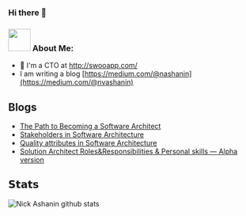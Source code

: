 ### Hi there 👋


### <img src="https://github.com/TheDudeThatCode/TheDudeThatCode/blob/master/Assets/Developer.gif" width="45px"> About Me:
- 🏦 I'm a CTO at http://swooapp.com/
- I am writing a blog [https://medium.com/@nashanin](https://medium.com/@nvashanin)

## Blogs

<!-- BLOG-POST-LIST:START -->
- [The Path to Becoming a Software Architect](https://medium.com/@nvashanin/the-path-to-becoming-a-software-architect-de53f1cb310a)
- [Stakeholders in Software Architecture](https://medium.com/@nvashanin/stakeholders-in-software-architecture-6d18f36250f9)
- [Quality attributes in Software Architecture](https://medium.com/@nvashanin/quality-attributes-in-software-architecture-3844ea482732)
- [Solution Architect Roles&Responsibilities & Personal skills — Alpha version](https://medium.com/@nvashanin/solution-architect-roles-responsibilities-personal-skills-alpha-version-7315e591d0a8)

<!-- BLOG-POST-LIST:END -->

## 𝗦𝘁𝗮𝘁𝘀
![Nick Ashanin github stats](https://github-readme-stats.vercel.app/api?username=NikAshanin&show_icons=true&theme=dracula)
